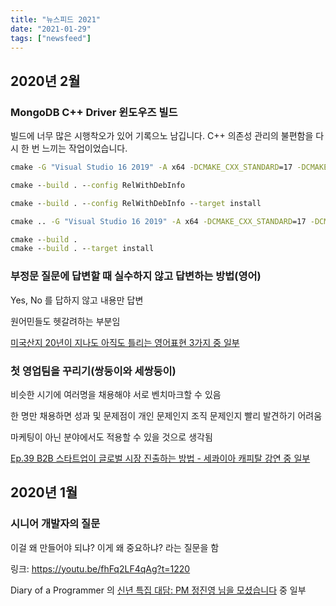 ```yaml
---
title: "뉴스피드 2021"
date: "2021-01-29"
tags: ["newsfeed"]
---
```


## 2020년 2월

### MongoDB C++ Driver 윈도우즈 빌드

빌드에 너무 많은 시행착오가 있어 기록으노 남깁니다. C++ 의존성 관리의 불편함을 다시 한 번 느끼는 작업이었습니다.

```bat
cmake -G "Visual Studio 16 2019" -A x64 -DCMAKE_CXX_STANDARD=17 -DCMAKE_CXX_FLAGS="/Zc:__cplusplus" "-DENABLE_SSL=WINDOWS" "-DCMAKE_INSTALL_PREFIX=C:\Users\jaewa\go\src\github.com\hueypark\marsettler\Server\Package\mongo-c-driver-1.17.3\stage" "-DCMAKE_PREFIX_PATH=C:\Users\jaewa\go\src\github.com\hueypark\marsettler\Server\Package\mongo-c-driver-1.17.3\stage" ..

cmake --build . --config RelWithDebInfo

cmake --build . --config RelWithDebInfo --target install

cmake .. -G "Visual Studio 16 2019" -A x64 -DCMAKE_CXX_STANDARD=17 -DCMAKE_CXX_FLAGS="/Zc:__cplusplus" -DCMAKE_BUILD_TYPE=Release -DENABLE_TESTS=OFF -DCMAKE_PREFIX_PATH=C:\Users\jaewa\go\src\github.com\hueypark\marsettler\Server\Package\mongo-c-driver-1.17.3\stage -DCMAKE_INSTALL_PREFIX=C:\Users\jaewa\go\src\github.com\hueypark\marsettler\Server\Package\mongo-cxx-driver-r3.6.2\stage

cmake --build .
cmake --build . --target install
```

### 부정문 질문에 답변할 때 실수하지 않고 답변하는 방법(영어)

Yes, No 를 답하지 않고 내용만 답변

원어민들도 헷갈려하는 부분임

[미국산지 20년이 지나도 아직도 틀리는 영어표현 3가지 중 일부](https://youtu.be/Ujy94q3J8so?t=255)

### 첫 영업팀을 꾸리기(쌍둥이와 세쌍둥이)

비슷한 시기에 여러명을 채용해야 서로 벤치마크할 수 있음

한 명만 채용하면 성과 및 문제점이 개인 문제인지 조직 문제인지 빨리 발견하기 어려움

마케팅이 아닌 분야에서도 적용할 수 있을 것으로 생각됨

[Ep.39 B2B 스타트업이 글로벌 시장 진출하는 방법 - 세콰이아 캐피탈 강연 중 일부](https://youtu.be/RLnBSwZ-flw?t=1258)

## 2020년 1월

### 시니어 개발자의 질문

이걸 왜 만들어야 되냐? 이게 왜 중요하냐? 라는 질문을 함

링크: https://youtu.be/fhFq2LF4qAg?t=1220

Diary of a Programmer 의 [신년 특집 대담: PM 정진영 님을 모셨습니다](https://youtu.be/fhFq2LF4qAg) 중 일부
